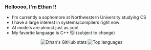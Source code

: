 ### Helloooo, I'm Ethan ‼️
- I'm currently a sophomore at Northwestern University studying CS
- I have a large interest in systems/compilers right now
- AI models are almost just as cool
- My favorite language is C++ 😼 (subject to change)

<div align="center">
<img alt="Ethan's GitHub stats" src="https://github-readme-stats.vercel.app/api?username=ethan-prime&layout=compact&show_icons=true&hide_title=true&hide_rank=true&theme=dracula"/>
<img alt="Top languages" src="https://github-readme-stats.vercel.app/api/top-langs/?username=ethan-prime&layout=compact&&langs_count=6&theme=dracula&hide=jupyter%20notebook"/>
</div>
